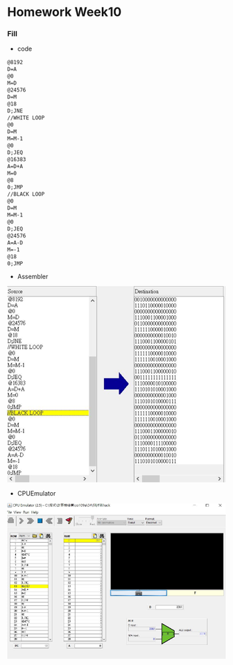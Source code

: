 # Homework Week10
### Fill
* code
```
@8192               
D=A               
@0                
M=D                
@24576
D=M
@18                  
D;JNE            
//WHITE LOOP
@0
D=M               
M=M-1                
@0              
D;JEQ           
@16383          
A=D+A                
M=0              
@8                
0;JMP           
//BLACK LOOP
@0
D=M
M=M-1
@0
D;JEQ            
@24576
A=A-D
M=-1
@18
0;JMP  
```
* Assembler

![PICTURE](https://github.com/victor0520/co109a/blob/master/homework/fill1.JPG)
* CPUEmulator

![PICTURE](https://github.com/victor0520/co109a/blob/master/homework/fill2.JPG)
